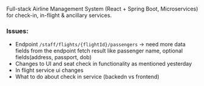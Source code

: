 Full-stack Airline Management System (React + Spring Boot, Microservices) for check-in, in-flight & ancillary services.

### Issues:
- Endpoint `/staff/flights/{flightId}/passengers` -> need more data fields from the endpoint fetch result like passenger name, optional fields(address, passport, dob)
- Changes to UI and seat check in functionality as mentioned yesterday
- In flight service ui changes
- What to do about check in service (backedn vs frontend)
